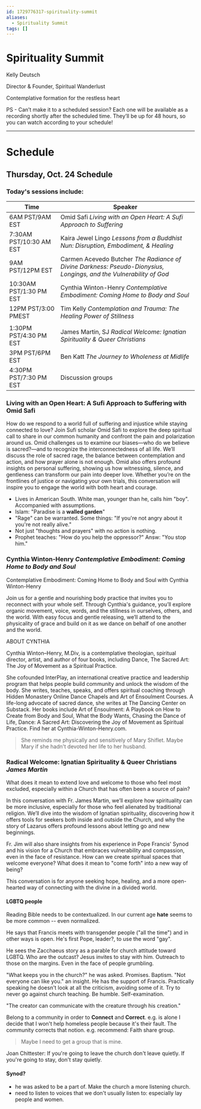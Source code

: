 ```yaml
---
id: 1729776317-spirituality-summit
aliases:
  - Spirituality Summit
tags: []
---
```


# Spirituality Summit

Kelly Deutsch

Director & Founder, Spiritual Wanderlust

Contemplative formation for the restless heart

PS - Can’t make it to a scheduled session? Each one will be available as a recording shortly after the scheduled time. They’ll be up for 48 hours, so you can watch according to your schedule!

---

# Schedule

## **Thursday, Oct. 24 Schedule**

### **Today's sessions include:**

| Time                    | Speaker                                                                                                            |
| ----------------------- | ------------------------------------------------------------------------------------------------------------------ |
| 6AM PST/9AM EST         | Omid Safi _Living with an Open Heart: A Sufi Approach to Suffering_                                                |
| 7:30AM PST/10:30 AM EST | Kaira Jewel Lingo _Lessons from a Buddhist Nun: Disruption, Embodiment, & Healing_                                 |
| 9AM PST/12PM EST        | Carmen Acevedo Butcher _The Radiance of Divine Darkness: Pseudo-Dionysius, Longings, and the Vulnerability of God_ |
| 10:30AM PST/1:30 PM EST | Cynthia Winton-Henry _Contemplative Embodiment: Coming Home to Body and Soul_                                      |
| 12PM PST/3:00 PMEST     | Tim Kelly _Contemplation and Trauma: The Healing Power of Stillness_                                               |
|                         |
| 1:30PM PST/4:30 PM EST  | James Martin, SJ _Radical Welcome: Ignatian Spirituality & Queer Christians_                                       |
| 3PM PST/6PM EST         | Ben Katt _The Journey to Wholeness at Midlife_                                                                     |
| 4:30PM PST/7:30 PM EST  | Discussion groups                                                                                                  |

### **Living with an Open Heart: A Sufi Approach to Suffering with Omid Safi**

How do we respond to a world full of suffering and injustice while staying connected to love? Join Sufi scholar Omid Safi to explore the deep spiritual call to share in our common humanity and confront the pain and polarization around us. Omid challenges us to examine our biases—who do we believe is sacred?—and to recognize the interconnectedness of all life. We’ll discuss the role of sacred rage, the balance between contemplation and action, and how prayer alone is not enough. Omid also offers profound insights on personal suffering, showing us how witnessing, silence, and gentleness can transform our pain into deeper love. Whether you’re on the frontlines of justice or navigating your own trials, this conversation will inspire you to engage the world with both heart and courage.

- Lives in American South. White man, younger than he, calls him "boy". Accompanied with assumptions.
- Islam: "Paradise is a **walled garden**"
- "Rage" can be warranted. Some things: "If you're not angry about it you're not really alive."
- Not just "thoughts and prayers" with no action is nothing.
- Prophet teaches: "How do you help the oppressor?" Answ: "You stop him."

### Cynthia Winton-Henry _Contemplative Embodiment: Coming Home to Body and Soul_

Contemplative Embodiment: Coming Home to Body and Soul
with Cynthia Winton-Henry

Join us for a gentle and nourishing body practice that invites you to reconnect with your whole self. Through Cynthia's guidance, you’ll explore organic movement, voice, words, and the stillness in ourselves, others, and the world. With easy focus and gentle releasing, we’ll attend to the physicality of grace and build on it as we dance on behalf of one another and the world.

ABOUT CYNTHIA

Cynthia Winton–Henry, M.Div, is a contemplative theologian, spiritual director, artist, and author of four books, including Dance, The Sacred Art: The Joy of Movement as a Spiritual Practice.

She cofounded InterPlay, an international creative practice and leadership program that helps people build community and unlock the wisdom of the body. She writes, teaches, speaks, and offers spiritual coaching through Hidden Monastery Online Dance Chapels and Art of Ensoulment Courses. A life-long advocate of sacred dance, she writes at The Dancing Center on Substack. Her books include Art of Ensoulment: A Playbook on How to Create from Body and Soul, What the Body Wants, Chasing the Dance of Life, Dance: A Sacred Art: Discovering the Joy of Movement as Spiritual Practice. Find her at Cynthia-Winton-Henry.com.

> She reminds me physically and sensitively of Mary Shiflet. Maybe Mary if she hadn't devoted her life to her husband.

### Radical Welcome: Ignatian Spirituality & Queer Christians _James Martin_

What does it mean to extend love and welcome to those who feel most excluded, especially within a Church that has often been a source of pain?

In this conversation with Fr. James Martin, we’ll explore how spirituality can be more inclusive, especially for those who feel alienated by traditional religion. We’ll dive into the wisdom of Ignatian spirituality, discovering how it offers tools for seekers both inside and outside the Church, and why the story of Lazarus offers profound lessons about letting go and new beginnings.

Fr. Jim will also share insights from his experience in Pope Francis' Synod and his vision for a Church that embraces vulnerability and compassion, even in the face of resistance. How can we create spiritual spaces that welcome everyone? What does it mean to "come forth" into a new way of being?

This conversation is for anyone seeking hope, healing, and a more open-hearted way of connecting with the divine in a divided world.

#### LGBTQ people

Reading Bible needs to be contextualized. In our current age **hate** seems to be more common -- even normalized.

He says that Francis meets with transgender people ("all the time") and in other ways is open. He's first Pope, leader?, to use the word "gay".

He sees the Zacchaeus story as a parable for church attitude toward LGBTQ. Who are the outcast? Jesus invites to stay with him. Outreach to those on the margins. Even in the face of people grumbling.

"What keeps you in the church?" he was asked. Promises. Baptism. "Not everyone can like you." an insight. He has the support of Francis. Practically speaking he doesn't look at all the criticism, avoiding some of it. Try to never go against church teaching. Be humble. Self-examination.

"The creator can communicate with the creature through his creation."

Belong to a community in order to **Connect** and **Correct**. e.g. is alone I decide that I won't help homeless people because it's their fault. The community corrects that notion. e.g. recommend: Faith share group.

> Maybe I need to get a group that is mine.

Joan Chittester: If you're going to leave the church don't leave quietly. If you're going to stay, don't stay quietly.

#### Synod?

- he was asked to be a part of. Make the church a more listening church.
- need to listen to voices that we don't usually listen to: especially lay people and women.
